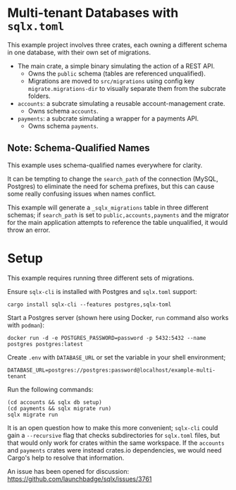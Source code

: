 # Multi-tenant Databases with `sqlx.toml`

This example project involves three crates, each owning a different schema in one database,
with their own set of migrations.

* The main crate, a simple binary simulating the action of a REST API.
    * Owns the `public` schema (tables are referenced unqualified).
    * Migrations are moved to `src/migrations` using config key `migrate.migrations-dir`
      to visually separate them from the subcrate folders.
* `accounts`: a subcrate simulating a reusable account-management crate.
    * Owns schema `accounts`.
* `payments`: a subcrate simulating a wrapper for a payments API.
    * Owns schema `payments`.

## Note: Schema-Qualified Names

This example uses schema-qualified names everywhere for clarity.

It can be tempting to change the `search_path` of the connection (MySQL, Postgres) to eliminate the need for schema
prefixes, but this can cause some really confusing issues when names conflict.

This example will generate a `_sqlx_migrations` table in three different schemas; if `search_path` is set
to `public,accounts,payments` and the migrator for the main application attempts to reference the table unqualified,
it would throw an error.

# Setup

This example requires running three different sets of migrations.

Ensure `sqlx-cli` is installed with Postgres and `sqlx.toml` support:

```
cargo install sqlx-cli --features postgres,sqlx-toml
```

Start a Postgres server (shown here using Docker, `run` command also works with `podman`):

```
docker run -d -e POSTGRES_PASSWORD=password -p 5432:5432 --name postgres postgres:latest
```

Create `.env` with `DATABASE_URL` or set the variable in your shell environment;

```
DATABASE_URL=postgres://postgres:password@localhost/example-multi-tenant
```

Run the following commands:

```
(cd accounts && sqlx db setup)
(cd payments && sqlx migrate run)
sqlx migrate run
```

It is an open question how to make this more convenient; `sqlx-cli` could gain a `--recursive` flag that checks
subdirectories for `sqlx.toml` files, but that would only work for crates within the same workspace. If the `accounts`
and `payments` crates were instead crates.io dependencies, we would need Cargo's help to resolve that information.

An issue has been opened for discussion: <https://github.com/launchbadge/sqlx/issues/3761>
